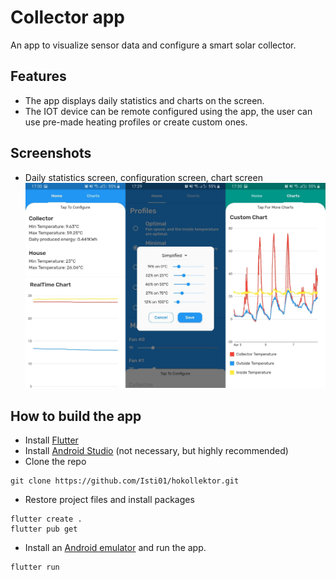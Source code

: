 # Collector app
An app to visualize sensor data and configure a smart solar collector.

## Features
- The app displays daily statistics and charts on the screen.
- The IOT device can be remote configured using the app, the user can use pre-made heating profiles or create custom ones.

## Screenshots
- Daily statistics screen, configuration screen, chart screen![Daily statistics screen, configuration screen, chart screen](./screenshots/app.png)

## How to build the app
- Install [Flutter](https://docs.flutter.dev/get-started/install)
- Install [Android Studio](https://developer.android.com/studio) (not necessary, but highly recommended)
- Clone the repo
```shell
git clone https://github.com/Isti01/hokollektor.git
```
- Restore project files and install packages
```shell
flutter create .
flutter pub get
```
- Install an [Android emulator](https://developer.android.com/studio/run/managing-avds) and run the app.
```shell
flutter run
```